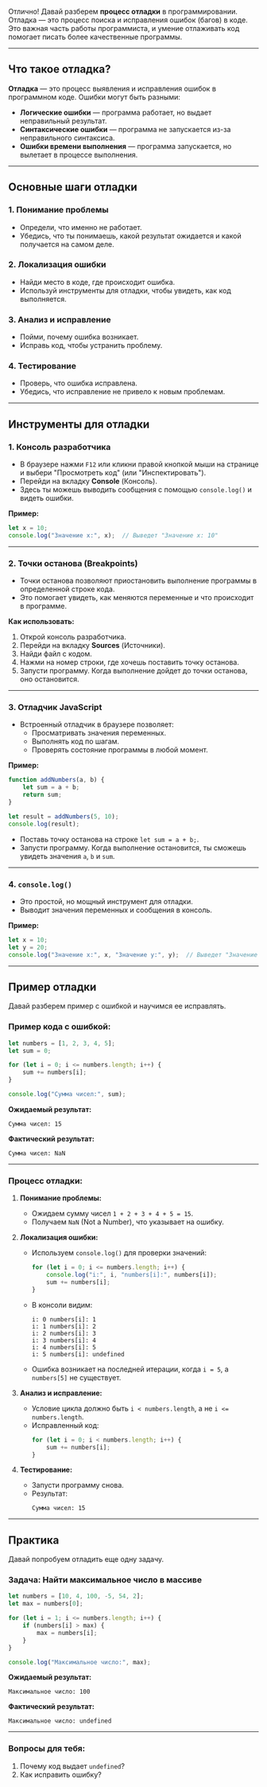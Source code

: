 Отлично! Давай разберем **процесс отладки** в программировании. Отладка — это процесс поиска и исправления ошибок (багов) в коде. Это важная часть работы программиста, и умение отлаживать код помогает писать более качественные программы.

---

## Что такое отладка?

**Отладка** — это процесс выявления и исправления ошибок в программном коде. Ошибки могут быть разными:
- **Логические ошибки** — программа работает, но выдает неправильный результат.
- **Синтаксические ошибки** — программа не запускается из-за неправильного синтаксиса.
- **Ошибки времени выполнения** — программа запускается, но вылетает в процессе выполнения.

---

## Основные шаги отладки

### 1. **Понимание проблемы**
   - Определи, что именно не работает.
   - Убедись, что ты понимаешь, какой результат ожидается и какой получается на самом деле.

### 2. **Локализация ошибки**
   - Найди место в коде, где происходит ошибка.
   - Используй инструменты для отладки, чтобы увидеть, как код выполняется.

### 3. **Анализ и исправление**
   - Пойми, почему ошибка возникает.
   - Исправь код, чтобы устранить проблему.

### 4. **Тестирование**
   - Проверь, что ошибка исправлена.
   - Убедись, что исправление не привело к новым проблемам.

---

## Инструменты для отладки

### 1. **Консоль разработчика**
   - В браузере нажми `F12` или кликни правой кнопкой мыши на странице и выбери "Просмотреть код" (или "Инспектировать").
   - Перейди на вкладку **Console** (Консоль).
   - Здесь ты можешь выводить сообщения с помощью `console.log()` и видеть ошибки.

**Пример:**
```javascript
let x = 10;
console.log("Значение x:", x);  // Выведет "Значение x: 10"
```

---

### 2. **Точки останова (Breakpoints)**
   - Точки останова позволяют приостановить выполнение программы в определенной строке кода.
   - Это помогает увидеть, как меняются переменные и что происходит в программе.

**Как использовать:**
1. Открой консоль разработчика.
2. Перейди на вкладку **Sources** (Источники).
3. Найди файл с кодом.
4. Нажми на номер строки, где хочешь поставить точку останова.
5. Запусти программу. Когда выполнение дойдет до точки останова, оно остановится.

---

### 3. **Отладчик JavaScript**
   - Встроенный отладчик в браузере позволяет:
     - Просматривать значения переменных.
     - Выполнять код по шагам.
     - Проверять состояние программы в любой момент.

**Пример:**
```javascript
function addNumbers(a, b) {
    let sum = a + b;
    return sum;
}

let result = addNumbers(5, 10);
console.log(result);
```

- Поставь точку останова на строке `let sum = a + b;`.
- Запусти программу. Когда выполнение остановится, ты сможешь увидеть значения `a`, `b` и `sum`.

---

### 4. **`console.log()`**
   - Это простой, но мощный инструмент для отладки.
   - Выводит значения переменных и сообщения в консоль.

**Пример:**
```javascript
let x = 10;
let y = 20;
console.log("Значение x:", x, "Значение y:", y);  // Выведет "Значение x: 10 Значение y: 20"
```

---

## Пример отладки

Давай разберем пример с ошибкой и научимся ее исправлять.

### Пример кода с ошибкой:
```javascript
let numbers = [1, 2, 3, 4, 5];
let sum = 0;

for (let i = 0; i <= numbers.length; i++) {
    sum += numbers[i];
}

console.log("Сумма чисел:", sum);
```

**Ожидаемый результат:**
```
Сумма чисел: 15
```

**Фактический результат:**
```
Сумма чисел: NaN
```

---

### Процесс отладки:

1. **Понимание проблемы:**
   - Ожидаем сумму чисел `1 + 2 + 3 + 4 + 5 = 15`.
   - Получаем `NaN` (Not a Number), что указывает на ошибку.

2. **Локализация ошибки:**
   - Используем `console.log()` для проверки значений:
     ```javascript
     for (let i = 0; i <= numbers.length; i++) {
         console.log("i:", i, "numbers[i]:", numbers[i]);
         sum += numbers[i];
     }
     ```
   - В консоли видим:
     ```
     i: 0 numbers[i]: 1
     i: 1 numbers[i]: 2
     i: 2 numbers[i]: 3
     i: 3 numbers[i]: 4
     i: 4 numbers[i]: 5
     i: 5 numbers[i]: undefined
     ```
   - Ошибка возникает на последней итерации, когда `i = 5`, а `numbers[5]` не существует.

3. **Анализ и исправление:**
   - Условие цикла должно быть `i < numbers.length`, а не `i <= numbers.length`.
   - Исправленный код:
     ```javascript
     for (let i = 0; i < numbers.length; i++) {
         sum += numbers[i];
     }
     ```

4. **Тестирование:**
   - Запусти программу снова.
   - Результат:
     ```
     Сумма чисел: 15
     ```

---

## Практика

Давай попробуем отладить еще одну задачу.

### Задача: Найти максимальное число в массиве

```javascript
let numbers = [10, 4, 100, -5, 54, 2];
let max = numbers[0];

for (let i = 1; i <= numbers.length; i++) {
    if (numbers[i] > max) {
        max = numbers[i];
    }
}

console.log("Максимальное число:", max);
```

**Ожидаемый результат:**
```
Максимальное число: 100
```

**Фактический результат:**
```
Максимальное число: undefined
```

---

### Вопросы для тебя:
1. Почему код выдает `undefined`?
2. Как исправить ошибку?
